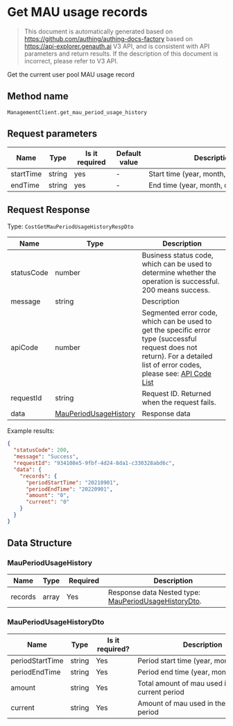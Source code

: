 # Get MAU usage records

<!--
Warning ⚠️:
Do not modify this document directly,
https://github.com/Authing/authing-docs-factory
Use this project to generate
-->

<LastUpdated />

> This document is automatically generated based on https://github.com/authing/authing-docs-factory based on https://api-explorer.genauth.ai V3 API, and is consistent with API parameters and return results. If the description of this document is incorrect, please refer to V3 API.

Get the current user pool MAU usage record

## Method name

`ManagementClient.get_mau_period_usage_history`

## Request parameters

| Name      | Type   | <div style="width:80px">Is it required</div> | <div style="width:60px">Default value</div> | <div style="width:300px">Description</div> | <div style="width:200px">Sample value</div> |
| --------- | ------ | -------------------------------------------- | ------------------------------------------- | ------------------------------------------ | ------------------------------------------- |
| startTime | string | yes                                          | -                                           | Start time (year, month, day)              | `20220202`                                  |
| endTime   | string | yes                                          | -                                           | End time (year, month, day)                | `20220802`                                  |

## Request Response

Type: `CostGetMauPeriodUsageHistoryRespDto`

| Name       | Type                                                       | Description                                                                                                                                                                                                                                                                                                                                         |
| ---------- | ---------------------------------------------------------- | --------------------------------------------------------------------------------------------------------------------------------------------------------------------------------------------------------------------------------------------------------------------------------------------------------------------------------------------------- |
| statusCode | number                                                     | Business status code, which can be used to determine whether the operation is successful. 200 means success.                                                                                                                                                                                                                                        |
| message    | string                                                     | Description                                                                                                                                                                                                                                                                                                                                         |
| apiCode    | number                                                     | Segmented error code, which can be used to get the specific error type (successful request does not return). For a detailed list of error codes, please see: [API Code List](https://api-explorer.genauth.ai/?tag=group/%E5%BC%80%E5%8F%91%E5%87%86%E5%A4%87#tag/%E5%BC%80%E5%8F%91%E5%87%86%E5%A4%87/%E9%94%99%E8%AF%AF%E5%A4%84%E7%90%86/apiCode) |
| requestId  | string                                                     | Request ID. Returned when the request fails.                                                                                                                                                                                                                                                                                                        |
| data       | <a href="#MauPeriodUsageHistory">MauPeriodUsageHistory</a> | Response data                                                                                                                                                                                                                                                                                                                                       |

Example results:

```json
{
  "statusCode": 200,
  "message": "Success",
  "requestId": "934108e5-9fbf-4d24-8da1-c330328abd6c",
  "data": {
    "records": {
      "periodStartTime": "20210901",
      "periodEndTime": "20220901",
      "amount": "0",
      "current": "0"
    }
  }
}
```

## Data Structure

### <a id="MauPeriodUsageHistory"></a> MauPeriodUsageHistory

| Name    | Type  | <div style="width:80px">Required</div> | <div style="width:300px">Description</div>                                                   | <div style="width:200px">Sample value</div> |
| ------- | ----- | -------------------------------------- | -------------------------------------------------------------------------------------------- | ------------------------------------------- |
| records | array | Yes                                    | Response data Nested type: <a href="#MauPeriodUsageHistoryDto">MauPeriodUsageHistoryDto</a>. |                                             |

### <a id="MauPeriodUsageHistoryDto"></a> MauPeriodUsageHistoryDto

| Name            | Type   | <div style="width:80px">Is it required?</div> | <div style="width:300px">Description</div>     | <div style="width:200px">Sample value</div> |
| --------------- | ------ | --------------------------------------------- | ---------------------------------------------- | ------------------------------------------- |
| periodStartTime | string | Yes                                           | Period start time (year, month, day)           | `20210901`                                  |
| periodEndTime   | string | Yes                                           | Period end time (year, month, day)             | `20220901`                                  |
| amount          | string | Yes                                           | Total amount of mau used in the current period | `0`                                         |
| current         | string | Yes                                           | Amount of mau used in the current period       | `0`                                         |
